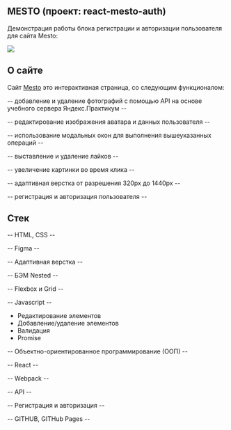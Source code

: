 ## MESTO (проект: react-mesto-auth)

Демонстрация работы блока регистрации и авторизации пользователя для сайта Mesto:

![](https://github.com/AlexRazek/AlexRazek/blob/main/images/demo-react-mesto-auth.gif)


## О сайте

Сайт [Mesto](https://alexrazek.github.io/mesto/) это интерактивная страница, со следующим функционалом: 

-- добавление и удаление фотографий с помощью API на основе учебного сервера Яндекс.Практикум --

-- редактирование изображения аватара и данных пользователя --

-- использование модальных окон для выполнения вышеуказанных операций --

-- выставление и удаление лайков --

-- увеличение картинки во время клика --

-- адаптивная верстка от разрешения 320px до 1440px --

-- регистрация и авторизация пользователя --


## Стек

-- HTML, CSS --

-- Figma --

-- Адаптивная верстка --

-- БЭМ Nested --

-- Flexbox и Grid --

-- Javascript --
  - Редактирование элементов
  - Добавление/удаление элементов
  - Валидация
  - Promise

-- Объектно-ориентированное программирование (ООП) --

-- React --

-- Webpack --

-- API --

-- Регистрация и авторизация -- 

-- GITHUB, GITHub Pages --
